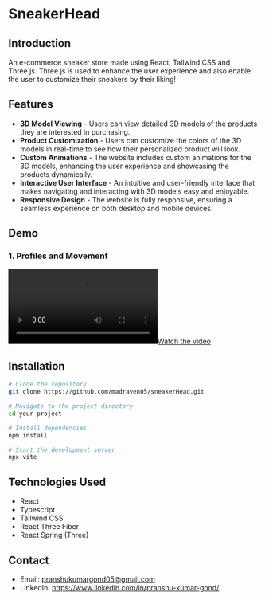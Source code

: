 # SneakerHead

## Introduction
An e-commerce sneaker store made using React, Tailwind CSS and Three.js. Three.js is used to enhance the user experience and also enable the user to customize their sneakers by their liking!

## Features
- **3D Model Viewing** - Users can view detailed 3D models of the products they are interested in purchasing.
- **Product Customization** - Users can customize the colors of the 3D models in real-time to see how their personalized product will look.
- **Custom Animations** - The website includes custom animations for the 3D models, enhancing the user experience and showcasing the products dynamically.
- **Interactive User Interface** - An intuitive and user-friendly interface that makes navigating and interacting with 3D models easy and enjoyable.
- **Responsive Design** - The website is fully responsive, ensuring a seamless experience on both desktop and mobile devices.
## Demo
### 1. Profiles and Movement
[![Watch the video](https://github.com/madraven05/sneakerHead/blob/feature-update-readme-file/public/3d-moving.mp4)](https://github.com/madraven05/sneakerHead/blob/feature-update-readme-file/public/3d-moving.mp4)

## Installation
```bash
# Clone the repository
git clone https://github.com/madraven05/sneakerHead.git

# Navigate to the project directory
cd your-project

# Install dependencies
npm install

# Start the development server
npx vite
```

## Technologies Used
- React
- Typescript
- Tailwind CSS
- React Three Fiber
- React Spring (Three)

## Contact
- Email: pranshukumargond05@gmail.com
- LinkedIn: https://www.linkedin.com/in/pranshu-kumar-gond/
